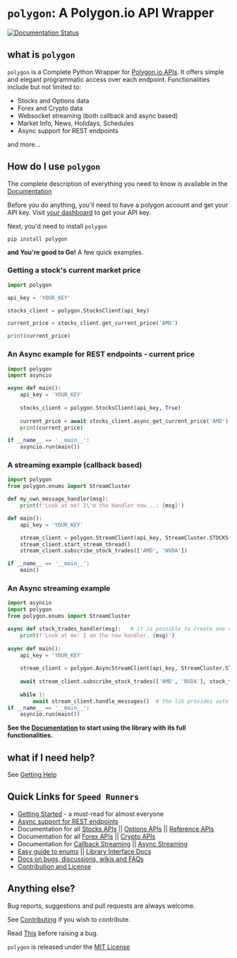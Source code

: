 # `polygon`: A Polygon.io API Wrapper

[![Documentation Status](https://readthedocs.org/projects/polygon/badge/?version=latest)](https://polygon.readthedocs.io/en/latest/?badge=latest)

## what is `polygon`
`polygon` is a Complete Python Wrapper for [Polygon.io APIs](https://polygon.io/). It offers 
simple and elegant programmatic access over each endpoint. Functionalities include but not limited to:

-  Stocks and Options data
-  Forex and Crypto data
-  Websocket streaming (both callback and async based)
-  Market Info, News, Holidays, Schedules
-  Async support for REST endpoints

and more...

## How do I use `polygon`

The complete description of everything you need to know is available in the [Documentation](https://polygon.readthedocs.io/)

Before you do anything, you'll need to have a polygon account and get your API key. 
Visit [your dashboard](https://polygon.io/dashboard/api-keys) to get your API key.

Next, you'd need to install `polygon`

```shell
pip install polygon
```

**and You're good to Go!** A few quick examples.

### Getting a stock's current market price

```python
import polygon

api_key = 'YOUR_KEY'

stocks_client = polygon.StocksClient(api_key)

current_price = stocks_client.get_current_price('AMD')

print(current_price)
```

### An Async example for REST endpoints - current price

```python
import polygon
import asyncio

async def main():
    api_key = 'YOUR_KEY'
    
    stocks_client = polygon.StocksClient(api_key, True)
    
    current_price = await stocks_client.async_get_current_price('AMD')
    print(current_price)

if __name__ == '__main__':
    asyncio.run(main())
```

### A streaming example (callback based)

```python
import polygon
from polygon.enums import StreamCluster

def my_own_message_handler(msg):
    print(f'Look at me! I\'m the Handler now...: {msg}')

def main():
    api_key = 'YOUR_KEY'

    stream_client = polygon.StreamClient(api_key, StreamCluster.STOCKS, on_message=my_own_message_handler)
    stream_client.start_stream_thread()
    stream_client.subscribe_stock_trades(['AMD', 'NVDA'])

if __name__ == '__main__':
    main()
```
### An Async streaming example

```python
import asyncio
import polygon
from polygon.enums import StreamCluster

async def stock_trades_handler(msg):   # it is possible to create one common message handler for different services.
    print(f'Look at me! I am the new handler. {msg}')
    
async def main():
    api_key = 'YOUR_KEY'
    
    stream_client = polygon.AsyncStreamClient(api_key, StreamCluster.STOCKS)
    
    await stream_client.subscribe_stock_trades(['AMD', 'NVDA'], stock_trades_handler)
    
    while 1:
        await stream_client.handle_messages()  # the lib provides auto reconnect functionality. See docs for info
if __name__ == '__main__':
    asyncio.run(main())

```

**See the [Documentation](https://polygon.readthedocs.io/) to start using the library with its full functionalities.**

## what if I need help?

See [Getting Help](https://polygon.readthedocs.io/en/latest/getting_help.html)

## Quick Links for `Speed Runners`

-  [Getting Started](https://polygon.readthedocs.io/en/latest/Getting-Started.html) - a must-read for almost everyone
-  [Async support for REST endpoints](https://polygon.readthedocs.io/en/latest/Getting-Started.html#async-support-for-rest-endpoints)
-  Documentation for all [Stocks APIs](https://polygon.readthedocs.io/en/latest/Stocks.html) || [Options APIs](https://polygon.readthedocs.io/en/latest/Options.html) || [Reference APIs](https://polygon.readthedocs.io/en/latest/References.html)
-  Documentation for all [Forex APIs](https://polygon.readthedocs.io/en/latest/Forex.html) || [Crypto APIs](https://polygon.readthedocs.io/en/latest/Crypto.html)
-  Documentation for [Callback Streaming](https://polygon.readthedocs.io/en/latest/Callback-Streaming.html) || [Async Streaming](https://polygon.readthedocs.io/en/latest/Async-Streaming.html)
-  [Easy guide to enums](https://polygon.readthedocs.io/en/latest/using_enums.html) || [Library Interface Docs](https://polygon.readthedocs.io/en/latest/Library-Interface-Documentation.html)
-  [Docs on bugs, discussions, wikis and FAQs](https://polygon.readthedocs.io/en/latest/bugs_discussions_wikis_faqs.html)
-  [Contribution and License](https://polygon.readthedocs.io/en/latest/Library-Interface-Documentation.html)

## Anything else?

Bug reports, suggestions and pull requests are always welcome. 

See [Contributing](https://polygon.readthedocs.io/en/latest/contrib_and_license.html)
if you wish to contribute.

Read [This](https://polygon.readthedocs.io/en/latest/bugs_discussions_wikis_faqs.html) before raising a bug.

`polygon` is released under the [MIT License](https://github.com/pssolanki111/polygon/blob/main/LICENSE)